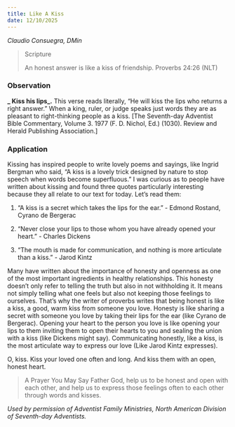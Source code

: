 ```yaml
---
title: Like A Kiss
date: 12/10/2025
---
```


_Claudio Consuegra, DMin_

> <p>Scripture</p>
> An honest answer is like a kiss of friendship. Proverbs 24:26 (NLT)

### Observation

**_ Kiss his lips_.** This verse reads literally, “He will kiss the lips who returns a right answer.” When a king, ruler, or judge speaks just words they are as pleasant to right-thinking people as a kiss. [The Seventh-day Adventist Bible Commentary, Volume 3. 1977 (F. D. Nichol, Ed.) (1030). Review and Herald Publishing Association.]

### Application

Kissing has inspired people to write lovely poems and sayings, like Ingrid Bergman who said, “A kiss is a lovely trick designed by nature to stop speech when words become superfluous.” I was curious as to people have written about kissing and found three quotes particularly interesting because they all relate to our text for today. Let’s read them:

1. “A kiss is a secret which takes the lips for the ear.” - Edmond Rostand, Cyrano de Bergerac

2. “Never close your lips to those whom you have already opened your heart.” - Charles Dickens

3. “The mouth is made for communication, and nothing is more articulate than a kiss.” - Jarod Kintz

Many have written about the importance of honesty and openness as one of the most important ingredients in healthy relationships. This honesty doesn’t only refer to telling the truth but also in not withholding it. It means not simply telling what one feels but also not keeping those feelings to ourselves. That’s why the writer of proverbs writes that being honest is like a kiss, a good, warm kiss from someone you love. Honesty is like sharing a secret with someone you love by taking their lips for the ear (like Cyrano de Bergerac). Opening your heart to the person you love is like opening your lips to them inviting them to open their hearts to you and sealing the union with a kiss (like Dickens might say). Communicating honestly, like a kiss, is the most articulate way to express our love (Like Jarod Kintz expresses).

O, kiss. Kiss your loved one often and long. And kiss them with an open, honest heart.

> <callout>A Prayer You May Say</callout>
> Father God, help us to be honest and open with each other, and help us to express those feelings often to each other through words and kisses.

_Used by permission of Adventist Family Ministries, North American Division of Seventh-day Adventists._